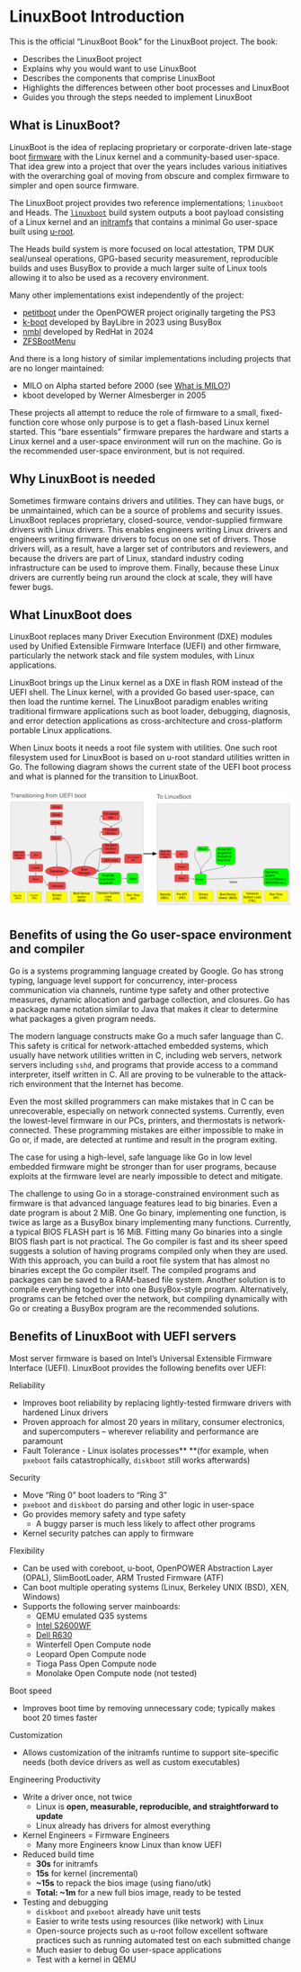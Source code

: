# LinuxBoot Introduction

This is the official “LinuxBoot Book” for the LinuxBoot project. The book:

* Describes the LinuxBoot project
* Explains why you would want to use LinuxBoot
* Describes the components that comprise LinuxBoot
* Highlights the differences between other boot processes and LinuxBoot
* Guides you through the steps needed to implement LinuxBoot

## What is LinuxBoot?

LinuxBoot is the idea of replacing proprietary or corporate-driven late-stage
boot [firmware](./glossary.md) with the Linux kernel and a community-based
user-space. That idea grew into a project that over the years includes various
initiatives with the overarching goal of moving from obscure and complex
firmware to simpler and open source firmware.

The LinuxBoot project provides two reference implementations; `linuxboot` and
Heads. The [`linuxboot`](https://github.com/linuxboot/linuxboot) build system
outputs a boot payload consisting of a Linux kernel and an
[initramfs](https://de.wikipedia.org/wiki/Initramfs) that contains a minimal
Go user-space built using [u-root](https://github.com/u-root/u-root).

The Heads build system is more focused on local attestation, TPM DUK
seal/unseal operations, GPG-based security measurement, reproducible builds and
uses BusyBox to provide a much larger suite of Linux tools allowing it to also
be used as a recovery environment.

Many other implementations exist independently of the project:

- [petitboot](https://github.com/open-power/petitboot) under the OpenPOWER
  project originally targeting the PS3
- [k-boot](https://github.com/BayLibre/k-boot) developed by BayLibre in 2023
  using BusyBox
- [nmbl](https://github.com/rhboot/nmbl-poc) developed by RedHat in 2024
- [ZFSBootMenu](https://docs.zfsbootmenu.org/en/latest)

And there is a long history of similar implementations including projects that
are no longer maintained:

- MILO on Alpha started before 2000 (see [What is
  MILO?](https://tldp.org/HOWTO/MILO-HOWTO/what-section.html))
- kboot developed by Werner Almesberger in 2005

These projects all attempt to reduce the role of firmware to a small,
fixed-function core whose only purpose is to get a flash-based Linux kernel
started. This “bare essentials” firmware prepares the hardware and starts a
Linux kernel and a user-space environment will run on the machine. Go is the
recommended user-space environment, but is not required.

## Why LinuxBoot is needed

Sometimes firmware contains drivers and utilities. They can have bugs, or be
unmaintained, which can be a source of problems and security issues. LinuxBoot
replaces proprietary, closed-source, vendor-supplied firmware drivers with
Linux drivers. This enables engineers writing Linux drivers and engineers
writing firmware drivers to focus on one set of drivers. Those drivers will, as
a result, have a larger set of contributors and reviewers, and because the
drivers are part of Linux, standard industry coding infrastructure can be used
to improve them. Finally, because these Linux drivers are currently being run
around the clock at scale, they will have fewer bugs.

## What LinuxBoot does

LinuxBoot replaces many Driver Execution Environment (DXE) modules used by
Unified Extensible Firmware Interface (UEFI) and other firmware, particularly
the network stack and file system modules, with Linux applications.

LinuxBoot brings up the Linux kernel as a DXE in flash ROM instead of the UEFI
shell. The Linux kernel, with a provided Go based user-space, can then load the
runtime kernel. The LinuxBoot paradigm enables writing traditional firmware
applications such as boot loader, debugging, diagnosis, and error detection
applications as cross-architecture and cross-platform portable Linux
applications.

When Linux boots it needs a root file system with utilities. One such root
filesystem used for LinuxBoot is based on u-root standard utilities written in
Go. The following diagram shows the current state of the UEFI boot process and
what is planned for the transition to LinuxBoot.

[![comparison of UEFI boot and LinuxBoot](../images/UEFI-versus-LinuxBoot.svg)](../images/UEFI-versus-LinuxBoot.svg)

## Benefits of using the Go user-space environment and compiler

Go is a systems programming language created by Google. Go has strong typing,
language level support for concurrency, inter-process communication via
channels, runtime type safety and other protective measures, dynamic allocation
and garbage collection, and closures. Go has a package name notation similar to
Java that makes it clear to determine what packages a given program needs.

The modern language constructs make Go a much safer language than C. This
safety is critical for network-attached embedded systems, which usually have
network utilities written in C, including web servers, network servers
including `sshd`, and programs that provide access to a command interpreter,
itself written in C. All are proving to be vulnerable to the attack-rich
environment that the Internet has become.

Even the most skilled programmers can make mistakes that in C can be
unrecoverable, especially on network connected systems. Currently, even the
lowest-level firmware in our PCs, printers, and thermostats is
network-connected. These programming mistakes are either impossible to make in
Go or, if made, are detected at runtime and result in the program exiting.

The case for using a high-level, safe language like Go in low level embedded
firmware might be stronger than for user programs, because exploits at the
firmware level are nearly impossible to detect and mitigate.

The challenge to using Go in a storage-constrained environment such as firmware
is that advanced language features lead to big binaries. Even a date program is
about 2 MiB. One Go binary, implementing one function, is twice as large as a
BusyBox binary implementing many functions. Currently, a typical BIOS FLASH
part is 16 MiB. Fitting many Go binaries into a single BIOS flash part is not
practical. The Go compiler is fast and its sheer speed suggests a solution
of having programs compiled only when they are used. With this approach, you
can build a root file system that has almost no binaries except the Go compiler
itself. The compiled programs and packages can be saved to a RAM-based file
system. Another solution is to compile everything together into one
BusyBox-style program. Alternatively, programs can be fetched over the network,
but compiling dynamically with Go or creating a BusyBox program are the
recommended solutions.

## Benefits of LinuxBoot with UEFI servers

Most server firmware is based on Intel’s Universal Extensible Firmware
Interface (UEFI). LinuxBoot provides the following benefits over UEFI:

Reliability

* Improves boot reliability by replacing lightly-tested firmware drivers with
  hardened Linux drivers
* Proven approach for almost 20 years in military, consumer electronics, and
  supercomputers – wherever reliability and performance are paramount
* Fault Tolerance - Linux isolates processes** **(for example, when `pxeboot`
  fails catastrophically, `diskboot` still works afterwards)

Security

* Move “Ring 0” boot loaders to “Ring 3”
* `pxeboot` and `diskboot` do parsing and other logic in user-space
* Go provides memory safety and type safety
  * A buggy parser is much less likely to affect other programs
* Kernel security patches can apply to firmware

Flexibility

* Can be used with coreboot, u-boot, OpenPOWER Abstraction Layer (OPAL),
  SlimBootLoader, ARM Trusted Firmware (ATF)
* Can boot multiple operating systems (Linux, Berkeley UNIX (BSD), XEN,
  Windows)
* Supports the following server mainboards:
  * QEMU emulated Q35 systems
  * [Intel S2600WF](https://trmm.net/S2600wf)
  * [Dell R630](https://trmm.net/NERF)
  * Winterfell Open Compute node
  * Leopard Open Compute node
  * Tioga Pass Open Compute node
  * Monolake Open Compute node (not tested)

Boot speed

* Improves boot time by removing unnecessary code; typically makes boot 20
  times faster

Customization

* Allows customization of the initramfs runtime to support site-specific needs
  (both device drivers as well as custom executables)

Engineering Productivity

* Write a driver once, not twice
  * Linux is **open, measurable, reproducible, and straightforward to update**
  * Linux already has drivers for almost everything
* Kernel Engineers = Firmware Engineers
  * Many more Engineers know Linux than know UEFI
* Reduced build time
  * **30s** for initramfs
  * **15s** for kernel (incremental)
  * **~15s** to repack the bios image (using fiano/utk)
  * **Total: ~1m** for a new full bios image, ready to be tested
* Testing and debugging
  * `diskboot` and `pxeboot` already have unit tests
  * Easier to write tests using resources (like network) with Linux
  * Open-source projects such as u-root follow excellent software practices
    such as running automated test on each submitted change
  * Much easier to debug Go user-space applications
  * Test with a kernel in QEMU
